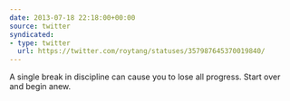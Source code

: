 ```yaml
---
date: 2013-07-18 22:18:00+00:00
source: twitter
syndicated:
- type: twitter
  url: https://twitter.com/roytang/statuses/357987645370019840/
---
```


A single break in discipline can cause you to lose all progress. Start over and begin anew.
